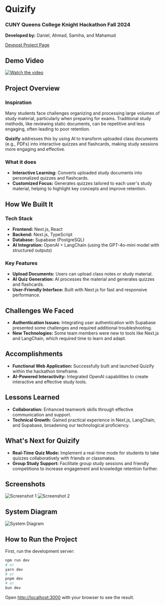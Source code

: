 # Quizify
### CUNY Queens College Knight Hackathon Fall 2024

**Developed by:** Daniel, Ahmad, Samiha, and Mahamud

[Devpost Project Page](https://devpost.com/software/quizify-es9ori)

## Demo Video

[![Watch the video](https://img.youtube.com/vi/u1ulyAsBHTA/0.jpg)](https://youtu.be/u1ulyAsBHTA)

## Project Overview
### Inspiration
Many students face challenges organizing and processing large volumes of study material, particularly when preparing for exams. Traditional study methods, like reviewing static documents, can be repetitive and less engaging, often leading to poor retention.

**Quizify** addresses this by using AI to transform uploaded class documents (e.g., PDFs) into interactive quizzes and flashcards, making study sessions more engaging and effective.

### What it does
- **Interactive Learning:** Converts uploaded study documents into personalized quizzes and flashcards.
- **Customized Focus:** Generates quizzes tailored to each user's study material, helping to highlight key concepts and improve retention.

## How We Built It
### Tech Stack
- **Frontend:** Next.js, React
- **Backend:** Next.js, TypeScript
- **Database:** Supabase (PostgreSQL)
- **AI Integration:** OpenAI + LangChain (using the GPT-4o-mini model with structured outputs)

### Key Features
- **Upload Documents:** Users can upload class notes or study material.
- **AI Quiz Generation:** AI processes the material and generates quizzes and flashcards.
- **User-Friendly Interface:** Built with Next.js for fast and responsive performance.

## Challenges We Faced
- **Authentication Issues:** Integrating user authentication with Supabase presented some challenges and required additional troubleshooting.
- **New Technologies:** Some team members were new to tools like Next.js and LangChain, which required time to learn and adapt.

## Accomplishments
- **Functional Web Application:** Successfully built and launched Quizify within the hackathon timeframe.
- **AI-Powered Interactivity:** Integrated OpenAI capabilities to create interactive and effective study tools.

## Lessons Learned
- **Collaboration:** Enhanced teamwork skills through effective communication and support.
- **Technical Growth:** Gained practical experience in Next.js, LangChain, and Supabase, broadening our technological proficiency.

## What's Next for Quizify
- **Real-Time Quiz Mode:** Implement a real-time mode for students to take quizzes collaboratively with friends or classmates.
- **Group Study Support:** Facilitate group study sessions and friendly competitions to increase engagement and knowledge retention further.

## Screenshots
![Screenshot 1](link_to_screenshot1)
![Screenshot 2](link_to_screenshot2)

## System Diagram
![System Diagram](link_to_system_diagram)

## How to Run the Project
First, run the development server:

```bash
npm run dev
# or
yarn dev
# or
pnpm dev
# or
bun dev
```

Open [http://localhost:3000](http://localhost:3000) with your browser to see the result.
